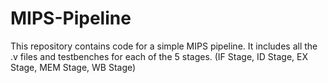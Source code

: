 # MIPS-Pipeline
This repository contains code for a simple MIPS pipeline. It includes all the .v files and testbenches for each of the 5 stages. (IF Stage, ID Stage, EX Stage, MEM Stage, WB Stage)
